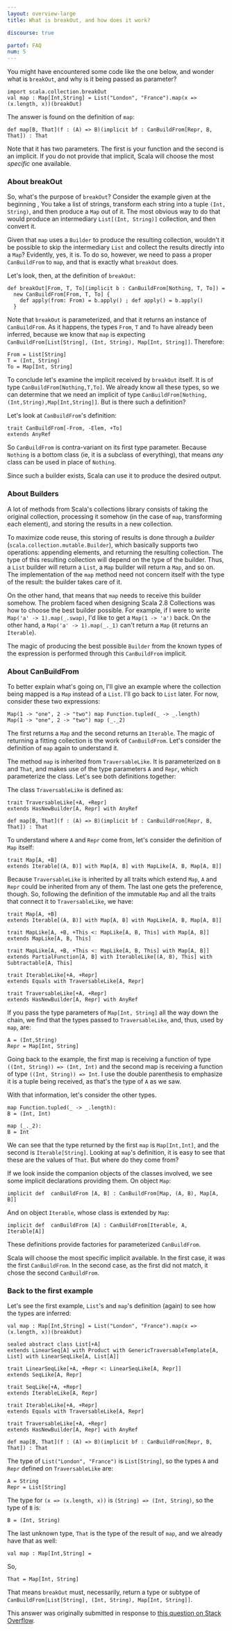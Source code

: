 ```yaml
---
layout: overview-large
title: What is breakOut, and how does it work?

discourse: true

partof: FAQ
num: 5
---
```

You might have encountered some code like the one below, and wonder what is
`breakOut`, and why is it being passed as parameter?

    import scala.collection.breakOut
    val map : Map[Int,String] = List("London", "France").map(x => (x.length, x))(breakOut)


The answer is found on the definition of `map`:

    def map[B, That](f : (A) => B)(implicit bf : CanBuildFrom[Repr, B, That]) : That

Note that it has two parameters. The first is your function and the second is
an implicit. If you do not provide that implicit, Scala will choose the most
_specific_ one available.

### About breakOut

So, what's the purpose of `breakOut`? Consider the example given at the
beginning , You take a list of strings, transform each string into a tuple
`(Int, String)`, and then produce a `Map` out of it. The most obvious way to do
that would produce an intermediary `List[(Int, String)]` collection, and then
convert it.

Given that `map` uses a `Builder` to produce the resulting collection, wouldn't
it be possible to skip the intermediary `List` and collect the results directly
into a `Map`? Evidently, yes, it is. To do so, however, we need to pass a
proper `CanBuildFrom` to `map`, and that is exactly what `breakOut` does.

Let's look, then, at the definition of `breakOut`:

    def breakOut[From, T, To](implicit b : CanBuildFrom[Nothing, T, To]) =
      new CanBuildFrom[From, T, To] {
        def apply(from: From) = b.apply() ; def apply() = b.apply()
      }

Note that `breakOut` is parameterized, and that it returns an instance of
`CanBuildFrom`. As it happens, the types `From`, `T` and `To` have already been
inferred, because we know that `map` is expecting `CanBuildFrom[List[String],
(Int, String), Map[Int, String]]`. Therefore:

    From = List[String]
    T = (Int, String)
    To = Map[Int, String]

To conclude let's examine the implicit received by `breakOut` itself. It is of
type `CanBuildFrom[Nothing,T,To]`. We already know all these types, so we can
determine that we need an implicit of type
`CanBuildFrom[Nothing,(Int,String),Map[Int,String]]`. But is there such a
definition?

Let's look at `CanBuildFrom`'s definition:

    trait CanBuildFrom[-From, -Elem, +To]
    extends AnyRef

So `CanBuildFrom` is contra-variant on its first type parameter. Because
`Nothing` is a bottom class (ie, it is a subclass of everything), that means
*any* class can be used in place of `Nothing`.

Since such a builder exists, Scala can use it to produce the desired output.

### About Builders

A lot of methods from Scala's collections library consists of taking the
original collection, processing it somehow (in the case of `map`, transforming
each element), and storing the results in a new collection.

To maximize code reuse, this storing of results is done through a _builder_
(`scala.collection.mutable.Builder`), which basically supports two operations:
appending elements, and returning the resulting collection. The type of this
resulting collection will depend on the type of the builder. Thus, a `List`
builder will return a `List`, a `Map` builder will return a `Map`, and so on.
The implementation of the `map` method need not concern itself with the type of
the result: the builder takes care of it.

On the other hand, that means that `map` needs to receive this builder somehow.
The problem faced when designing Scala 2.8 Collections was how to choose the
best builder possible. For example, if I were to write `Map('a' ->
1).map(_.swap)`, I'd like to get a `Map(1 -> 'a')` back. On the other hand, a
`Map('a' -> 1).map(_._1)` can't return a `Map` (it returns an `Iterable`).

The magic of producing the best possible `Builder` from the known types of the
expression is performed through this `CanBuildFrom` implicit.

### About CanBuildFrom

To better explain what's going on, I'll give an example where the collection
being mapped is a `Map` instead of a `List`. I'll go back to `List` later. For
now, consider these two expressions:

    Map(1 -> "one", 2 -> "two") map Function.tupled(_ -> _.length)
    Map(1 -> "one", 2 -> "two") map (_._2)

The first returns a `Map` and the second returns an `Iterable`. The magic of
returning a fitting collection is the work of `CanBuildFrom`. Let's consider
the definition of `map` again to understand it.

The method `map` is inherited from `TraversableLike`. It is parameterized on
`B` and `That`, and makes use of the type parameters `A` and `Repr`, which
parameterize the class. Let's see both definitions together:

The class `TraversableLike` is defined as:

    trait TraversableLike[+A, +Repr]
    extends HasNewBuilder[A, Repr] with AnyRef

    def map[B, That](f : (A) => B)(implicit bf : CanBuildFrom[Repr, B, That]) : That


To understand where `A` and `Repr` come from, let's consider the definition of
`Map` itself:

    trait Map[A, +B]
    extends Iterable[(A, B)] with Map[A, B] with MapLike[A, B, Map[A, B]]

Because `TraversableLike` is inherited by all traits which extend `Map`, `A`
and `Repr` could be inherited from any of them. The last one gets the
preference, though. So, following the definition of the immutable `Map` and all
the traits that connect it to `TraversableLike`, we have:

    trait Map[A, +B]
    extends Iterable[(A, B)] with Map[A, B] with MapLike[A, B, Map[A, B]]

    trait MapLike[A, +B, +This <: MapLike[A, B, This] with Map[A, B]]
    extends MapLike[A, B, This]

    trait MapLike[A, +B, +This <: MapLike[A, B, This] with Map[A, B]]
    extends PartialFunction[A, B] with IterableLike[(A, B), This] with Subtractable[A, This]

    trait IterableLike[+A, +Repr]
    extends Equals with TraversableLike[A, Repr]

    trait TraversableLike[+A, +Repr]
    extends HasNewBuilder[A, Repr] with AnyRef

If you pass the type parameters of `Map[Int, String]` all the way down the
chain, we find that the types passed to `TraversableLike`, and, thus, used by
`map`, are:

    A = (Int,String)
    Repr = Map[Int, String]

Going back to the example, the first map is receiving a function of type
`((Int, String)) => (Int, Int)` and the second map is receiving a function of
type `((Int, String)) => Int`. I use the double parenthesis to emphasize it is
a tuple being received, as that's the type of `A` as we saw.

With that information, let's consider the other types.

    map Function.tupled(_ -> _.length):
    B = (Int, Int)

    map (_._2):
    B = Int

We can see that the type returned by the first `map` is `Map[Int,Int]`, and the
second is `Iterable[String]`. Looking at `map`'s definition, it is easy to see
that these are the values of `That`. But where do they come from?

If we look inside the companion objects of the classes involved, we see some
implicit declarations providing them. On object `Map`:

    implicit def  canBuildFrom [A, B] : CanBuildFrom[Map, (A, B), Map[A, B]]

And on object `Iterable`, whose class is extended by `Map`:

    implicit def  canBuildFrom [A] : CanBuildFrom[Iterable, A, Iterable[A]]

These definitions provide factories for parameterized `CanBuildFrom`.

Scala will choose the most specific implicit available. In the first case, it
was the first `CanBuildFrom`. In the second case, as the first did not match,
it chose the second `CanBuildFrom`.

### Back to the first example

Let's see the first example, `List`'s and `map`'s definition (again) to
see how the types are inferred:

    val map : Map[Int,String] = List("London", "France").map(x => (x.length, x))(breakOut)

    sealed abstract class List[+A]
    extends LinearSeq[A] with Product with GenericTraversableTemplate[A, List] with LinearSeqLike[A, List[A]]

    trait LinearSeqLike[+A, +Repr <: LinearSeqLike[A, Repr]]
    extends SeqLike[A, Repr]

    trait SeqLike[+A, +Repr]
    extends IterableLike[A, Repr]

    trait IterableLike[+A, +Repr]
    extends Equals with TraversableLike[A, Repr]

    trait TraversableLike[+A, +Repr]
    extends HasNewBuilder[A, Repr] with AnyRef

    def map[B, That](f : (A) => B)(implicit bf : CanBuildFrom[Repr, B, That]) : That

The type of `List("London", "France")` is `List[String]`, so the types `A` and
`Repr` defined on `TraversableLike` are:

    A = String
    Repr = List[String]

The type for `(x => (x.length, x))` is `(String) => (Int, String)`, so the type
of `B` is:

    B = (Int, String)

The last unknown type, `That` is the type of the result of `map`, and we
already have that as well:

    val map : Map[Int,String] =

So,

    That = Map[Int, String]

That means `breakOut` must, necessarily, return a type or subtype of
`CanBuildFrom[List[String], (Int, String), Map[Int, String]]`.

This answer was originally submitted in response to [this question on Stack Overflow][1].

  [1]: http://stackoverflow.com/q/1715681/53013
